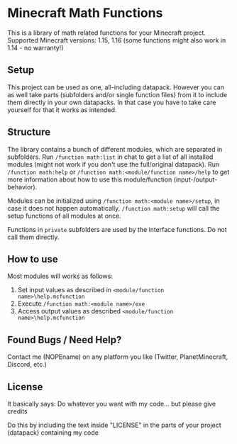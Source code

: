 # Minecraft Math Functions
This is a library of math related functions for your Minecraft project.
Supported Minecraft versions: 1.15, 1.16 (some functions might also work in 1.14 - no warranty!)


## Setup
This project can be used as one, all-including datapack.
However you can as well take parts (subfolders and/or single function files) from it to include them directly in your own datapacks. In that case you have to take care yourself for that it works as intended.


## Structure
The library contains a bunch of different modules, which are separated in subfolders.
Run `/function math:list` in chat to get a list of all installed modules (might not work if you don't use the full/original datapack).
Run `/function math:help` or `/function math:<module/function name>/help` to get more information about how to use this module/function (input-/output-behavior).

Modules can be initialized using `/function math:<module name>/setup`, in case it does not happen automatically. `/function math:setup` will call the setup functions of all modules at once.

Functions in `private` subfolders are used by the interface functions. Do not call them directly.


## How to use
Most modules will works as follows:
1) Set input values as described in `<module/function name>\help.mcfunction`
2) Execute `/function math:<module name>/exe`
3) Access output values as described `<module/function name>\help.mcfunction`


## Found Bugs / Need Help?
Contact me (NOPEname) on any platform you like (Twitter, PlanetMinecraft, Discord, etc.)

## License
It basically says: Do whatever you want with my code... but please give credits

Do this by including the text inside "LICENSE" in the parts of your project (datapack) containing my code
